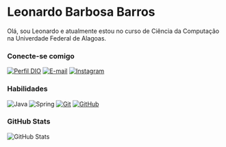 # Leonardo Barbosa Barros

Olá, sou Leonardo e atualmente estou no curso de Ciência da Computação na Univerdade Federal de Alagoas.

### Conecte-se comigo

[![Perfil DIO](https://img.shields.io/badge/-Meu%20Perfil%20na%20DIO-002?style=for-the-badge)](https://web.dio.me/users/leebbarross/)
[![E-mail](https://img.shields.io/badge/-Email-002?style=for-the-badge&logo=microsoft-outlook&logoColor=E94D5F)](mailto:leebbarross@gmail.com)
[![Instagram](https://img.shields.io/badge/-Instagram-002?style=for-the-badge&logo=instagram&logoColor=E94D5F)](https://www.instagram.com/leonardobrrs/)

### Habilidades

![Java](https://img.shields.io/badge/java-002?style=for-the-badge&logo=openjdk&logoColor=white)
![Spring](https://img.shields.io/badge/spring-002?style=for-the-badge&logo=spring&logoColor=white)
[![Git](https://img.shields.io/badge/Git-002?style=for-the-badge&logo=git&logoColor=E94D5F)](https://git-scm.com/doc)
[![GitHub](https://img.shields.io/badge/GitHub-002?style=for-the-badge&logo=github&logoColor=30A3DC)](https://docs.github.com/)

### GitHub Stats

![GitHub Stats](https://github-readme-stats.vercel.app/api?username=leonardobrrs&theme=transparent&bg_color=001&border_color=30A3DC&show_icons=true&icon_color=30A3DC&title_color=E94D5F&text_color=FFF)
